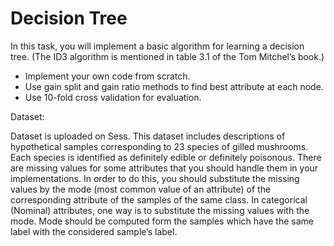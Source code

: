 # Decision Tree

In this task, you will implement a basic algorithm for learning a decision tree. (The ID3 algorithm is mentioned in table 3.1 of the Tom Mitchel’s book.)
- Implement your own code from scratch.
- Use gain split and gain ratio methods to find best attribute at each node.
- Use 10-fold cross validation for evaluation.

Dataset:

Dataset is uploaded on Sess. This dataset includes descriptions of hypothetical samples corresponding to 23 species of gilled mushrooms. Each species is identified as definitely edible or definitely poisonous. There are missing values for some attributes that you should handle them in your implementations. In order to do this, you should substitute the missing values by the mode (most common value of an attribute) of the corresponding attribute of the samples of the same class. In categorical (Nominal) attributes, one way is to substitute the missing values with the mode. Mode should be computed form the samples which have the same label with the considered sample’s label.

